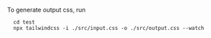 To generate output css, run

```
  cd test
  npx tailwindcss -i ./src/input.css -o ./src/output.css --watch
```
